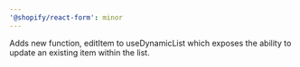 ```yaml
---
'@shopify/react-form': minor
---
```


Adds new function, editItem to useDynamicList which exposes the ability to update an existing item within the list.
